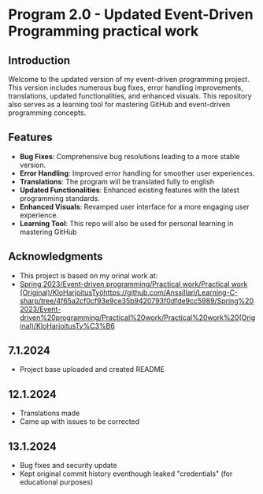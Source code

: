 # Program 2.0 - Updated Event-Driven Programming practical work

## Introduction
Welcome to the updated version of my event-driven programming project. This version includes numerous bug fixes, error handling improvements, translations, updated functionalities, and enhanced visuals. This repository also serves as a learning tool for mastering GitHub and event-driven programming concepts.

## Features
- **Bug Fixes**: Comprehensive bug resolutions leading to a more stable version.
- **Error Handling**: Improved error handling for smoother user experiences.
- **Translations**: The program will be translated fully to english
- **Updated Functionalities**: Enhanced existing features with the latest programming standards.
- **Enhanced Visuals**: Revamped user interface for a more engaging user experience.
- **Learning Tool**: This repo will also be used for personal learning in mastering GitHub

## Acknowledgments
- This project is based on my orinal work at:
- [Spring 2023/Event-driven programming/Practical work/Practical work (Original)/KloHarjoitusTyö](https://github.com/AnssiIlari/Learning-C-sharp/tree/4f65a2cf0cf93e9ce35b9420793f0dfde9cc5989/Spring%202023/Event-driven%20programming/Practical%20work/Practical%20work%20(Original)/KloHarjoitusTy%C3%B6)https://github.com/AnssiIlari/Learning-C-sharp/tree/4f65a2cf0cf93e9ce35b9420793f0dfde9cc5989/Spring%202023/Event-driven%20programming/Practical%20work/Practical%20work%20(Original)/KloHarjoitusTy%C3%B6

## 7.1.2024
- Project base uploaded and created README

## 12.1.2024
- Translations made
- Came up with issues to be corrected

## 13.1.2024
- Bug fixes and security update
- Kept original commit history eventhough leaked "credentials" (for educational purposes)
